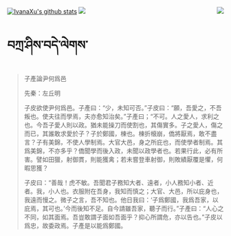 [![IvanaXu's github stats](https://github-readme-stats.vercel.app/api?username=IvanaXu&show_icons=true&theme=vue-dark)](https://github.com/anuraghazra/github-readme-stats)
<img align="right" src="https://github-readme-stats.vercel.app/api/top-langs/?username=IvanaXu&langs_count=7&theme=graywhite" />
<img src="https://github-readme-stats.vercel.app/api/wakatime?username=IvanaXu&layout=compact&langs_count=6&theme=vue-dark&&custom_title=Programming Times(Jul 29 2021-)" />
# བཀྲ་ཤིས་བདེ་ལེགས་
> 子產論尹何爲邑
> 
> 先秦：左丘明 
> 
> 子皮欲使尹何爲邑。子產曰：“少，未知可否。”子皮曰：“願，吾愛之，不吾叛也。使夫往而學焉，夫亦愈知治矣。”子產曰；“不可。人之愛人，求利之也。今吾子愛人則以政。猶未能操刀而使割也，其傷實多。子之愛人，傷之而已，其誰敢求愛於子？子於鄭國，棟也。棟折榱崩，僑將厭焉，敢不盡言？子有美錦，不使人學制焉。大官大邑，身之所庇也，而使學者制焉。其爲美錦，不亦多乎？僑聞學而後入政，未聞以政學者也。若果行此，必有所害。譬如田獵，射御貫，則能獲禽；若未嘗登車射御，則敗績厭覆是懼，何暇思獲？
> 
> 子皮曰：“善哉！虎不敏。吾聞君子務知大者、遠者，小人務知小者、近者。我，小人也。衣服附在吾身，我知而慎之；大官、大邑，所以庇身也，我遠而慢之。微子之言，吾不知也。他日我曰：‘子爲鄭國，我爲吾家，以庇焉，其可也。’今而後知不足。自今請雖吾家，聽子而行。”子產曰：“人心之不同，如其面焉。吾豈敢謂子面如吾面乎？抑心所謂危，亦以告也。”子皮以爲忠，故委政焉。子產是以能爲鄭國。
>